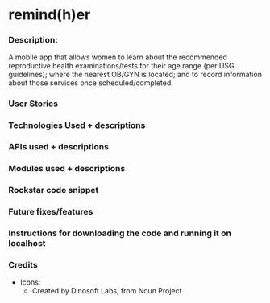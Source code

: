 # remind(h)er

### Description:
A mobile app that allows women to learn about the recommended reproductive health examinations/tests for their age range (per USG guidelines); where the nearest OB/GYN is located; and to record information about those services once scheduled/completed.

### User Stories

### Technologies Used + descriptions

### APIs used + descriptions

### Modules used + descriptions

### Rockstar code snippet

### Future fixes/features

### Instructions for downloading the code and running it on localhost

### Credits
- Icons:
	- Created by Dinosoft Labs, from Noun Project